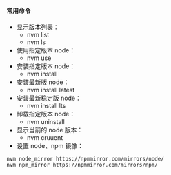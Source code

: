 #### 常用命令

- 显示版本列表：
  - nvm list
  - nvm ls
- 使用指定版本 node：
  - nvm use <version>
- 安装指定版本 node：
  - nvm install <version>
- 安装最新版 node：
  - nvm install latest
- 安装最新稳定版 node：
  - nvm install lts
- 卸载指定版本 node：
  - nvm uninstall <version>
- 显示当前的 node 版本：
  - nvm cruuent
- 设置 node、npm 镜像：

```
nvm node_mirror https://npmmirror.com/mirrors/node/
nvm npm_mirror https://npmmirror.com/mirrors/npm/
```

